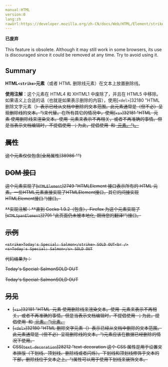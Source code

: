 ```yaml
---
manual:HTML
version:0
lang:zh
rawUrl:https://developer.mozilla.org/zh-CN/docs/Web/HTML/Element/strike
---
```






**已废弃**<br></br>This feature is obsolete. Although it may still work in some browsers, its use is discouraged since it could be removed at any time. Try to avoid using it.




## Summary<a name="Summary"></a>


**HTML`<strike>`元素**（或者 HTML 删除线元素）在文本上放置删除线。



**使用注解**：这个元素在 HTML4 和 XHTML1 中废除了，并且在 HTML5 中移除。如果语义上合适的话（也就是如果表示删除的内容），使用[`<del>`]32180 "HTML 删除文字元素（<del>）表示已经从文档中删除的文本范围。此元素通常是（但不必）呈现删除线的文本。")来代替。在所有其它的情况中，使用[`<s>`]32181 "HTML <s> 元素 使用删除线来渲染文本。使用 <s> 元素来表示不再相关，或者不再准确的事情。但是当表示文档编辑时，不提倡使用 <s> ；为此，提倡使用 <del> 和 <ins> 元素。")。



## 属性<a name="属性"></a>


这个元素仅仅包含[全局属性]38986 "")


## DOM 接口<a name="DOM_接口"></a>


这个元素实现了[`HTMLElement`]2749 "HTMLElement 接口表示所有的 HTML 元素。一些HTML元素直接实现了HTMLElement接口，其它的间接实现HTMLElement接口.")接口。



**实现注解：**直到 Gecko 1.9.2（包含），Firefox 为这个元素实现了[`HTMLSpanElement`]2791 "此页面仍未被本地化, 期待您的翻译!")接口。



## 示例<a name="示例"></a>

```
<strike>Today's Special: Salmon</strike> SOLD OUT<br />
<s>Today's Special: Salmon</s> SOLD OUT
```


代码结果为：



<s>Today&#39;s Special: Salmon</s>SOLD OUT<br></br><s>Today&#39;s Special: Salmon</s>SOLD OUT


## 另见<a name="另见"></a>

* [`<s>`]32181 "HTML <s> 元素 使用删除线来渲染文本。使用 <s> 元素来表示不再相关，或者不再准确的事情。但是当表示文档编辑时，不提倡使用 <s> ；为此，提倡使用 <del> 和 <ins> 元素。")元素。
* [`<del>`]32180 "HTML 删除文字元素（<del>）表示已经从文档中删除的文本范围。此元素通常是（但不必）呈现删除线的文本。")元素应该在数据已经删除的情况下使用。
* CSS[`text-decoration`]28212 "text-decoration 这个 CSS 属性是用于设置文本排版（下划线、顶划线、删除线或者闪烁）。下划线和顶划线修饰于文本的下部，删除线位于文本之上。")属性可以用于使用下划线来装饰文本。




